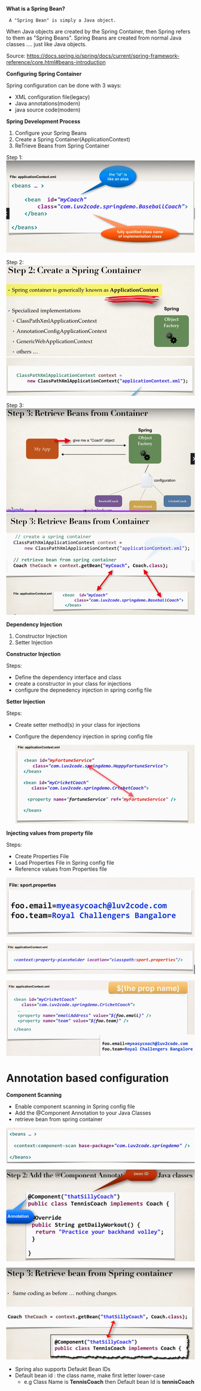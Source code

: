 
**What is a Spring Bean?**
   
     A "Spring Bean" is simply a Java object.
When Java objects are created by the Spring Container, then Spring refers to them as "Spring Beans".
Spring Beans are created from normal Java classes .... just like Java objects.

Source: https://docs.spring.io/spring/docs/current/spring-framework-reference/core.html#beans-introduction


**Configuring Spring Container**
    
Spring configuration can be done with 3 ways:
- XML configuration file(legacy)
- Java annotations(modern)
- java source code(modern)


**Spring Development Process**
1. Configure your Spring Beans
2. Create a Spring Container(ApplicationContext)
3. ReTrieve Beans from Spring Container

Step 1:
    ![img_1.png](img_1.png)

Step 2:
    ![img_2.png](img_2.png)
    ![img_3.png](img_3.png)

Step 3:
    ![img_4.png](img_4.png)
    ![img_5.png](img_5.png)


**Dependency Injection**
1. Constructor Injection
2. Setter Injection

**Constructor Injection**

Steps:
- Define the dependency interface and class
- create a constructor in your class for injections
- configure the depnedency injection in spring config file


**Setter Injection**

Steps:
- Create setter method(s) in your class for injections
- Configure the dependency injection in spring config file

    ![img_6.png](img_6.png)


**Injecting values from property file**

Steps:
- Create Properties File
- Load Properties File in Spring config file
- Reference values from Properties file
 
![img_7.png](img_7.png)

![img_8.png](img_8.png)

![img_9.png](img_9.png)

#  **Annotation based configuration** ########

**Component Scanning**
- Enable component scanning in Spring config file
- Add the @Component Annotation to your Java Classes
- retrieve bean from spring container

![img_16.png](img_16.png)

![img_17.png](img_17.png)

![img_18.png](img_18.png)

- Spring also supports Defaukt Bean IDs
- Default bean id : the class name, make first letter lower-case
  - e.g Class Name is **TennisCoach**  then Default bean Id is **tennisCoach**